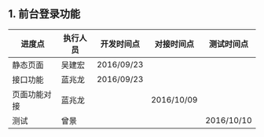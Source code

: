  

## 1. 前台登录功能

| 进度点        | 执行人员     | 开发时间点   | 对接时间点   | 测试时间点  |
| ------------  | ------------ | ------------ | ------------ |------------ |
| 静态页面      | 吴建宏       | 2016/09/23   |              |             |
| 接口功能      | 蓝兆龙       | 2016/09/23   |              |             |
| 页面功能对接  | 蓝兆龙       |              | 2016/10/09   |             |
| 测试          | 曾景         |              |              | 2016/10/10  |

 